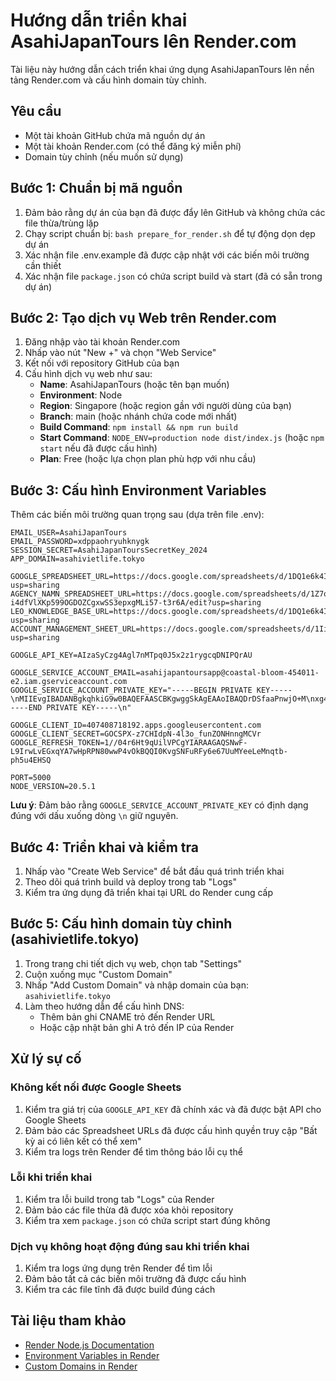 # Hướng dẫn triển khai AsahiJapanTours lên Render.com

Tài liệu này hướng dẫn cách triển khai ứng dụng AsahiJapanTours lên nền tảng Render.com và cấu hình domain tùy chỉnh.

## Yêu cầu

- Một tài khoản GitHub chứa mã nguồn dự án
- Một tài khoản Render.com (có thể đăng ký miễn phí)
- Domain tùy chỉnh (nếu muốn sử dụng)

## Bước 1: Chuẩn bị mã nguồn

1. Đảm bảo rằng dự án của bạn đã được đẩy lên GitHub và không chứa các file thừa/trùng lặp
2. Chạy script chuẩn bị: `bash prepare_for_render.sh` để tự động dọn dẹp dự án
3. Xác nhận file .env.example đã được cập nhật với các biến môi trường cần thiết
4. Xác nhận file `package.json` có chứa script build và start (đã có sẵn trong dự án)

## Bước 2: Tạo dịch vụ Web trên Render.com

1. Đăng nhập vào tài khoản Render.com
2. Nhấp vào nút "New +" và chọn "Web Service"
3. Kết nối với repository GitHub của bạn
4. Cấu hình dịch vụ web như sau:
   - **Name**: AsahiJapanTours (hoặc tên bạn muốn)
   - **Environment**: Node
   - **Region**: Singapore (hoặc region gần với người dùng của bạn)
   - **Branch**: main (hoặc nhánh chứa code mới nhất)
   - **Build Command**: `npm install && npm run build`
   - **Start Command**: `NODE_ENV=production node dist/index.js` (hoặc `npm start` nếu đã được cấu hình)
   - **Plan**: Free (hoặc lựa chọn plan phù hợp với nhu cầu)

## Bước 3: Cấu hình Environment Variables

Thêm các biến môi trường quan trọng sau (dựa trên file .env):

```
EMAIL_USER=AsahiJapanTours
EMAIL_PASSWORD=xdppaohryuhknygk
SESSION_SECRET=AsahiJapanToursSecretKey_2024
APP_DOMAIN=asahivietlife.tokyo

GOOGLE_SPREADSHEET_URL=https://docs.google.com/spreadsheets/d/1DQ1e6k4I65O5NxmX8loJ_SKUI7aoIj3WCu5BMLUCznw/edit?usp=sharing
AGENCY_NAMN_SPREADSHEET_URL=https://docs.google.com/spreadsheets/d/1Z7o-i4dfVlXKp599OGDOZCgxwSS3epxgMLi57-t3r6A/edit?usp=sharing
LEO_KNOWLEDGE_BASE_URL=https://docs.google.com/spreadsheets/d/1DQ1e6k4I65O5NxmX8loJ_SKUI7aoIj3WCu5BMLUCznw/edit?usp=sharing
ACCOUNT_MANAGEMENT_SHEET_URL=https://docs.google.com/spreadsheets/d/1IixX89SIKJkGRBhsOyFNXZhAEC98N6kn8q8T8STcMmg/edit?usp=sharing

GOOGLE_API_KEY=AIzaSyCzg4Agl7nMTpq0J5x2z1rygcqDNIPQrAU

GOOGLE_SERVICE_ACCOUNT_EMAIL=asahijapantoursapp@coastal-bloom-454011-e2.iam.gserviceaccount.com
GOOGLE_SERVICE_ACCOUNT_PRIVATE_KEY="-----BEGIN PRIVATE KEY-----\nMIIEvgIBADANBgkqhkiG9w0BAQEFAASCBKgwggSkAgEAAoIBAQDrDSfaaPnwjO+M\nxg4myHME3j6FQy/RrB0Q6/2IC/Z4/4BrK8M/aVvCZaj/kQhErWYJKHqpoNlVDMnM\n7Th5RKOA2GeO7GLjaOkWFGIdeQiPpdsvpBcu7bj63sYEY+P6UaijvAZugbiqIn0p\nQjIJqmvA6UddbVTagcnoQ+Q4xwPrlsKomC1cM2rarXBtnwpJde00exKGGpv8cBPe\nmBf9t1qsMHd0f0whXLvChBXjOL/Y9ycnF9XC90PTQuykV6O5DpHTeYFmEAVO39vz\nkWTX7nwrYOoWtP4CFqC3zLtdZLzJ88GgS0Ld2bSL9WR2wJ4BDV35MY52uGwjWGnX\niR2gj/vJAgMBAAECggEACPWqyttkyJe0s2TiyfVq1fkLQMzpdBh3kKswMjkDg4P4\nvw0PX5nKZL/3h8tdWXHTIX78ov3lvuVShWhW9l9ojJsjImpuEA1SEjSDc2xnSEN6\nFggvFou6+PwYJ/dvS53Ee/5JL/nrojeXlgSnD+GCQzuZK+1klkIrgjohR01Fv9t/\n+diXyzN5auaOtvP429BEErTGCmVqCYjGOITQ8U8HjaQJ40PyADbefgXWcQF9tDuK\n1HitHpOA5VhlMZmUj2oUTYzsggrnEbzutyEWZtjx9F8Ap4MRbQDBQM1TR9rJCE1d\nj69nhhJN1ky+PfHhdnVzY7z9Dptd4UBpquVCovsWYQKBgQD7eEnU9WYmska5cIbK\n4tphxosoKwHwT5zw+gkwaZ57ZfAMZIFumP9W57OnElIvi9dQKXSw2kBSrNlcScjk\nsRI0O6fmV5+vVLRLwFcxMqxwOb3L5Q478m85a1xfzVdJ5bTbSkcMNbMKf1gXnfY4\ng33VQl3eiDblfv9sk/hAE9pE6QKBgQDvSSZNDDkmP1U+VXmEerf+XC+a6zwVS6ue\nPrIVb9lMpqj+MCXoEklQHT/awMR39zk414p2rCnvy3+UYF7mE07ZmjQoJRUh/oZ3\nDGvwMmJitZpag017QVLpJMxFW6eMEPl5DVNRKZJC8mkcDHBuZZPASdryFWDMewuJ\ns9YwDqcz4QKBgQDHmLhxkb5c5JACTHCQxPK1PNPjNA+74FUfaDa2+H5UT5rzGyso\nz8OMBSixaXdWSdbCx8TZQsJfXNbBy8bqzik20Er6J36VudPJdIdAg4ofIZWmKs7b\nghgKKU8Os3ufKfYdQJ2X8V+E64LObBCs1qGgDadYJCH+kojGc8RNh/RtUQKBgQCT\n2KGmp2/ENwuHaS6c8Wov6murj77e9ZNDQj+sSSB9YNg3vi4dtva/XmMu2T5LVWBw\nw5SVAIkk1ZqtZeIczD9C6ilhyI/HIkmY0v76OVda4BRP6qL8Df+ZeBgSnq/mNjK+\nXcJl+oaZgMf7AaCSRYbGH5v9ScI2daxKV+h2ZwdeYQKBgBTf2TLsInVBhguuPpQQ\nCjSlB+yLJ+C6RNGk63k789BPLspXD5VNelyIIzCfQjSKVQUw4NhslGZL4hgfazYe\nus6DKFKLwnbBQOcEVxAusn6QIGYByC+HrhbnvSTkYzA7lHLYFbx9UTCX2TGBKWhh\n76GkcYBWPLvfPPke3S4WmX0U\n-----END PRIVATE KEY-----\n"

GOOGLE_CLIENT_ID=407408718192.apps.googleusercontent.com
GOOGLE_CLIENT_SECRET=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
GOOGLE_REFRESH_TOKEN=1//04r6Ht9qUilVPCgYIARAAGAQSNwF-L9IrwLvEGxqYA7wHpRPN80wwP4vOkBQQI0KvgSNFuRFy6e67UuMYeeLeMnqtb-ph5u4EHSQ

PORT=5000
NODE_VERSION=20.5.1
```

**Lưu ý**: Đảm bảo rằng `GOOGLE_SERVICE_ACCOUNT_PRIVATE_KEY` có định dạng đúng với dấu xuống dòng `\n` giữ nguyên.

## Bước 4: Triển khai và kiểm tra

1. Nhấp vào "Create Web Service" để bắt đầu quá trình triển khai
2. Theo dõi quá trình build và deploy trong tab "Logs"
3. Kiểm tra ứng dụng đã triển khai tại URL do Render cung cấp

## Bước 5: Cấu hình domain tùy chỉnh (asahivietlife.tokyo)

1. Trong trang chi tiết dịch vụ web, chọn tab "Settings"
2. Cuộn xuống mục "Custom Domain"
3. Nhấp "Add Custom Domain" và nhập domain của bạn: `asahivietlife.tokyo`
4. Làm theo hướng dẫn để cấu hình DNS:
   - Thêm bản ghi CNAME trỏ đến Render URL
   - Hoặc cập nhật bản ghi A trỏ đến IP của Render

## Xử lý sự cố

### Không kết nối được Google Sheets

1. Kiểm tra giá trị của `GOOGLE_API_KEY` đã chính xác và đã được bật API cho Google Sheets
2. Đảm bảo các Spreadsheet URLs đã được cấu hình quyền truy cập "Bất kỳ ai có liên kết có thể xem"
3. Kiểm tra logs trên Render để tìm thông báo lỗi cụ thể

### Lỗi khi triển khai

1. Kiểm tra lỗi build trong tab "Logs" của Render
2. Đảm bảo các file thừa đã được xóa khỏi repository
3. Kiểm tra xem `package.json` có chứa script start đúng không

### Dịch vụ không hoạt động đúng sau khi triển khai

1. Kiểm tra logs ứng dụng trên Render để tìm lỗi
2. Đảm bảo tất cả các biến môi trường đã được cấu hình
3. Kiểm tra các file tĩnh đã được build đúng cách

## Tài liệu tham khảo

- [Render Node.js Documentation](https://render.com/docs/deploy-node-express-app)
- [Environment Variables in Render](https://render.com/docs/environment-variables)
- [Custom Domains in Render](https://render.com/docs/custom-domains)